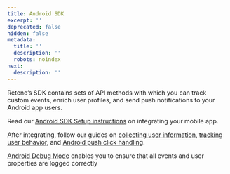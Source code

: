 ```yaml
---
title: Android SDK
excerpt: ''
deprecated: false
hidden: false
metadata:
  title: ''
  description: ''
  robots: noindex
next:
  description: ''
---
```

Reteno’s SDK contains sets of API methods with which you can track custom events, enrich user profiles, and send push notifications to your Android app users.

Read our [Android SDK Setup instructions](https://docs.yespo.io/reference/android-sdk-setup) on integrating your mobile app.

After integrating, follow our guides on [collecting user information](https://docs.yespo.io/reference/android-user-information), [tracking user behavior](https://docs.yespo.io/reference/android-user-behaviour), and [Android push click handling](https://docs.yespo.io/reference/android-push-click-handling).

[Android Debug Mode](https://docs.yespo.io/reference/android-debug-mode) enables you to ensure that all events and user properties are logged correctly